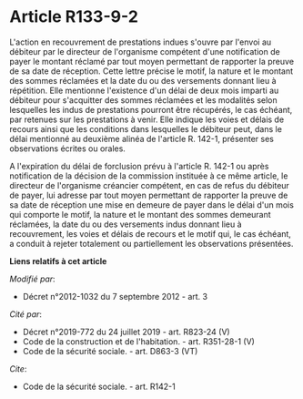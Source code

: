 # Article R133-9-2

L'action en recouvrement de prestations indues s'ouvre par l'envoi au débiteur par le directeur de l'organisme compétent
d'une notification de payer le montant réclamé par tout moyen permettant de rapporter la preuve de sa date de réception.
Cette lettre précise le motif, la nature et le montant des sommes réclamées et la date du ou des versements donnant lieu à
répétition. Elle mentionne l'existence d'un délai de deux mois imparti au débiteur pour s'acquitter des sommes réclamées et
les modalités selon lesquelles les indus de prestations pourront être récupérés, le cas échéant, par retenues sur les
prestations à venir. Elle indique les voies et délais de recours ainsi que les conditions dans lesquelles le débiteur peut,
dans le délai mentionné au deuxième alinéa de l'article R. 142-1, présenter ses observations écrites ou orales. 

A l'expiration du délai de forclusion prévu à l'article R. 142-1 ou après notification de la décision de la commission
instituée à ce même article, le directeur de l'organisme créancier compétent, en cas de refus du débiteur de payer, lui
adresse par tout moyen permettant de rapporter la preuve de sa date de réception une mise en demeure de payer dans le délai
d'un mois qui comporte le motif, la nature et le montant des sommes demeurant réclamées, la date du ou des versements indus
donnant lieu à recouvrement, les voies et délais de recours et le motif qui, le cas échéant, a conduit à rejeter totalement
ou partiellement les observations présentées.

**Liens relatifs à cet article**

_Modifié par_:

  - Décret n°2012-1032 du 7 septembre 2012 - art. 3

_Cité par_:

  - Décret n°2019-772 du 24 juillet 2019 - art. R823-24 (V)
  - Code de la construction et de l'habitation. - art. R351-28-1 (V)
  - Code de la sécurité sociale. - art. D863-3 (VT)

_Cite_:

  - Code de la sécurité sociale. - art. R142-1
